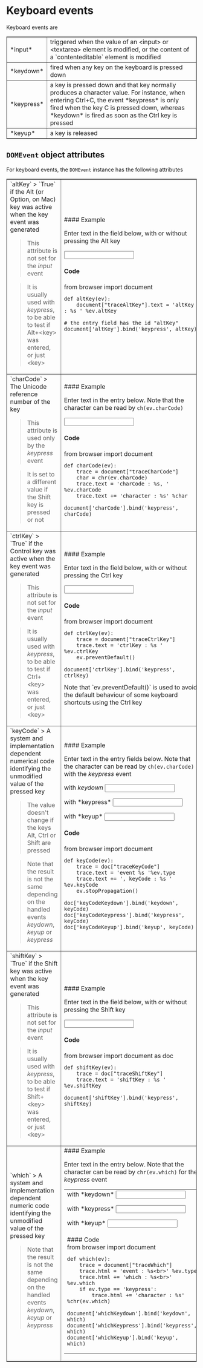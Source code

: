 Keyboard events
===============

<script type="text/python">
from browser import document, alert
</script>

Keyboard events are

<table cellpadding=3 border=1>
<tr>
<td>*input*</td>
<td>triggered when the value of an &lt;input&gt; or &lt;textarea&gt; element is modified, or the content of a `contenteditable` element is modified
</td>
</tr>

<tr>
<td>*keydown*</td><td>fired when any key on the keyboard is pressed down</td>
</tr>

<tr><td>*keypress*</td><td>a key is pressed down and that key normally produces a character value. For instance, when entering Ctrl+C, the event *keypress* is only fired when the key C is pressed down, whereas *keydown* is fired as soon as the Ctrl key is pressed</td></tr>

<tr><td>*keyup*</td><td>a key is released</td></tr>

</table>

`DOMEvent` object attributes
----------------------------

For keyboard events, the `DOMEvent` instance has the following attributes

<table border=1 cellpadding=5>

<tr>
<td>
`altKey`
> `True` if the Alt (or Option, on Mac) key was active when the key event was generated

> This attribute is not set for the *input* event

> It is usually used with *keypress*, to be able to test if Alt+&lt;key&gt; was entered, or just &lt;key&gt;
</td>
<td>
#### Example

Enter text in the field below, with or without pressing the Alt key
<p><input id="altKey" value=""></input>&nbsp;<span id="traceAltKey">&nbsp;</span>

#### Code

<div id="codeAltKey">
    from browser import document
    
    def altKey(ev):
        document["traceAltKey"].text = 'altKey : %s ' %ev.altKey
        
    # the entry field has the id "altKey"
    document['altKey'].bind('keypress', altKey)
</div>
</td>
</tr>

<td>
`charCode`
> The Unicode reference number of the key

> This attribute is used only by the *keypress* event

> It is set to a different value if the Shift key is pressed or not
</td>
<td>
#### Example

Enter text in the entry below. Note that the character can be read by `ch(ev.charCode)`

<input id="charCode" value=""></input>&nbsp;<span id="traceCharCode">&nbsp;</span>

#### Code

<div id="codeCharCode">
    from browser import document

    def charCode(ev):
        trace = document["traceCharCode"]
        char = chr(ev.charCode)
        trace.text = 'charCode : %s, ' %ev.charCode
        trace.text += 'character : %s' %char
    
    document['charCode'].bind('keypress', charCode)
</div>
</td>

<tr>
<td>
`ctrlKey`
> `True` if the Control key was active when the key event was generated

> This attribute is not set for the *input* event

> It is usually used with *keypress*, to be able to test if Ctrl+&lt;key&gt; was entered, or just &lt;key&gt;</td>
<td>
#### Example

Enter text in the field below, with or without pressing the Ctrl key

<input id="ctrlKey" value=""></input>
&nbsp;<span id="traceCtrlKey">&nbsp;</span>

#### Code

<div id="codeCtrlKey">
    from browser import document
    
    def ctrlKey(ev):
        trace = document["traceCtrlKey"]
        trace.text = 'ctrlKey : %s ' %ev.ctrlKey
        ev.preventDefault()
    
    document['ctrlKey'].bind('keypress', ctrlKey)
</div>
Note that `ev.preventDefault()` is used to avoid the default behaviour of some keyboard shortcuts using the Ctrl key

</td>
</tr>

<tr>
<td>
`keyCode`
> A system and implementation dependent numerical code identifying the unmodified value of the pressed key

> The value doesn't change if the keys Alt, Ctrl or Shift are pressed

> Note that the result is not the same depending on the handled events *keydown*, *keyup* or *keypress*
</td>
<td>
#### Example

Enter text in the entry fields below. Note that the character can be read by `ch(ev.charCode)` with the *keypress* event

with *keydown* <input id="keyCodeKeydown" value=""></input>

<p>with *keypress* <input id="keyCodeKeypress" value=""></input>
&nbsp;<span id="traceKeyCode">&nbsp;</span>

<p>with *keyup* <input id="keyCodeKeyup" value=""></input>

#### Code

<div id="codeKeyCode">
    from browser import document
    
    def keyCode(ev):
        trace = doc["traceKeyCode"]
        trace.text = 'event %s '%ev.type
        trace.text += ', keyCode : %s ' %ev.keyCode
        ev.stopPropagation()
    
    doc['keyCodeKeydown'].bind('keydown', keyCode)
    doc['keyCodeKeypress'].bind('keypress', keyCode)
    doc['keyCodeKeyup'].bind('keyup', keyCode)
</div>

</td>
</tr>

<tr>
<td>
`shiftKey`
> `True` if the Shift key was active when the key event was generated

> This attribute is not set for the *input* event

> It is usually used with *keypress*, to be able to test if Shift+&lt;key&gt; was entered, or just &lt;key&gt;</td>
</td>
<td>
#### Example

Enter text in the field below, with or without pressing the Shift key

<input id="shiftKey" value=""></input>
&nbsp;<span id="traceShiftKey">&nbsp;</span>

#### Code

<div id="codeShiftKey">
    from browser import document as doc
    
    def shiftKey(ev):
        trace = doc["traceShiftKey"]
        trace.text = 'shiftKey : %s ' %ev.shiftKey

    document['shiftKey'].bind('keypress', shiftKey)
</div>
</td>
</tr>

<tr>
<td>
`which`
> A system and implementation dependent numeric code identifying the unmodified value of the pressed key

> Note that the result is not the same depending on the handled events *keydown*, *keyup* or *keypress*
</td>
<td>
#### Example

Enter text in the entry below. Note that the character can be read by `chr(ev.which)` for the *keypress* event


<table>
<tr>
<td>
with *keydown* <input id="whichKeydown"></input>

<p>with *keypress* <input id="whichKeypress"></input>

<p>with *keyup* <input id="whichKeyup"></input>

 </td>
 <td>
 <span id="traceWhich">&nbsp;</span>
 </td>
 </tr>
 <tr>
 <td colspan=2>
#### Code

 <div id="codeWhich">
    from browser import document
    
    def which(ev):
        trace = document["traceWhich"]
        trace.html = 'event : %s<br>' %ev.type
        trace.html += 'which : %s<br>' %ev.which
        if ev.type == 'keypress':
            trace.html += 'character : %s' %chr(ev.which)

    document['whichKeydown'].bind('keydown', which)
    document['whichKeypress'].bind('keypress', which)
    document['whichKeyup'].bind('keyup', which)
 </div>
 </td>
 </tr>
 </table>
</td>
</tr>
</table>

<script type="text/python">
exec(document["codeAltKey"].text)
exec(document["codeCharCode"].text)
exec(document["codeCtrlKey"].text)
exec(document["codeKeyCode"].text)
exec(document["codeShiftKey"].text)
exec(document["codeWhich"].text)
</script>

